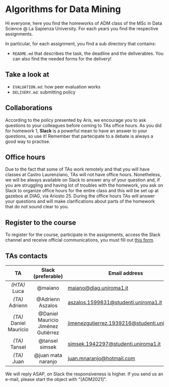 # Algorithms for Data Mining 

Hi everyone,
here you find the homeworks of ADM class of the MSc in Data Science @ La Sapienza University. For each years you find the respective assignments.

In particular, for each assignment, you find a sub directory that contains:

- `README.md` that describes the task, the deadline and the deliverables. You can also find the needed forms for the delivery!


## Take a look at
- `EVALUATION.md`: how peer evaluation works
- `DELIVERY.md`: submitting policy



## Collaborations
According to the policy presented by Aris, we encourage you to ask questions to your colleagues before coming to TAs office hours. As you did for homework 1, __Slack__ is a powerful mean to have an answer to your questions, so use it! Remember that partecipate to a debate is always a good way to practise.

## Office hours
Due to the fact that some of TAs work remotely and that you will have classes at Castro Laurenziano, TAs will not have office hours. Nonetheless, we will be always available on Slack to answer any of your question and, if you are struggling and having lot of troubles with the homework, you ask on Slack to organize office hours for the entire class and this will be set up at gazebos at DIAG, via Ariosto 25. During the office hours TAs will answer your questions and will make clarifications about parts of the homework that do not sound clear to you.

## Register to the course
To register for the course, participate in the assignments, access the Slack channel and receive official communications, you must fill out [this form](http://aris.me/register-adm.html).

## TAs contacts

|    TA    | Slack (preferable) | Email address            |
|:--------:|:------------------:|--------------------------|
|  *(HTA)* Luca |     @maiano     | maiano@diag.uniroma1.it       |
|  *(TA)* Adrienn |  @Adrienn Aszalos |   aszalos.1599831@studenti.uniroma1.it  |
|  *(TA)* Daniel Mauricio |  @Daniel Mauricio Jiménez Gutiérrez | jimenezgutierrez.1939216@studenti.uniroma1.it    |
|  *(TA)* Tansel |  @tansel simsek  | simsek.1942297@studenti.uniroma1.it    |
|  *(TA)* Juan |  @juan mata naranjo  | juan.mnaranjo@hotmail.com    |

We will reply ASAP, on Slack the responsiveness is higher. If you send us an e-mail, please start the object with "[ADM2021]".
